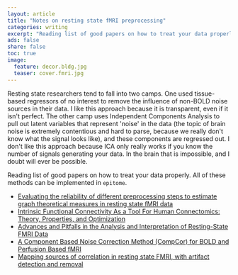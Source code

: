 ```yaml
---
layout: article
title: "Notes on resting state fMRI preprocessing"
categories: writing
excerpt: "Reading list of good papers on how to treat your data properly."
ads: false
share: false
toc: true
image:
  feature: decor.bldg.jpg
  teaser: cover.fmri.jpg
---
```


Resting state researchers tend to fall into two camps. One used tissue-based regressors of no interest to remove the influence of non-BOLD noise sources in their data. I like this approach because it is transparent, even if it isn't perfect. The other camp uses Independent Components Analysis to pull out latent variables that represent 'noise' in the data (the topic of brain noise is extremely contentious and hard to parse, because we really don't know what the signal looks like), and these components are regressed out. I don't like this approach because ICA only really works if you know the number of signals generating your data. In the brain that is impossible, and I doubt will ever be possible.

Reading list of good papers on how to treat your data properly. All of these methods can be implemented in `epitome`.

+ [Evaluating the reliability of different preprocessing steps to estimate graph theoretical measures in resting state fMRI data](http://www.ncbi.nlm.nih.gov/pmc/articles/PMC4333797/)
+ [Intrinsic Functional Connectivity As a Tool For Human Connectomics: Theory, Properties, and Optimization](http://www.ncbi.nlm.nih.gov/pmc/articles/PMC2807224/)
+ [Advances and Pitfalls in the Analysis and Interpretation of Resting-State FMRI Data](http://www.ncbi.nlm.nih.gov/pmc/articles/PMC2854531/)
+ [A Component Based Noise Correction Method (CompCor) for BOLD and Perfusion Based fMRI](http://www.ncbi.nlm.nih.gov/pmc/articles/PMC2214855/)
+ [Mapping sources of correlation in resting state FMRI, with artifact detection and removal](http://www.ncbi.nlm.nih.gov/pubmed/20420926)

